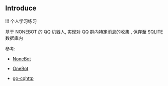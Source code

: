 ## Introduce

!!! 个人学习练习

基于 NONEBOT 的 QQ 机器人, 实现对 QQ 群内特定消息的收集 , 保存至 SQLITE 数据库内



参考:

- [NoneBot](https://v2.nonebot.dev/)

- [OneBot](https://onebot.dev/)

- [go-cqhttp](https://github.com/Mrs4s/go-cqhttp)

